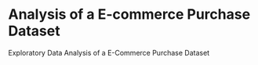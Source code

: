 # Analysis of a E-commerce Purchase Dataset
Exploratory Data Analysis of a E-Commerce Purchase Dataset
